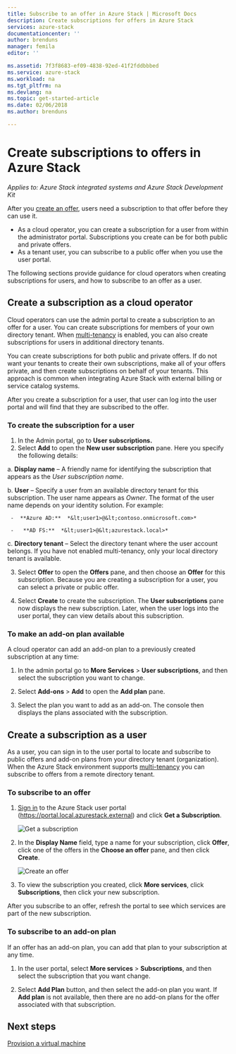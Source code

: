 ```yaml
---
title: Subscribe to an offer in Azure Stack | Microsoft Docs
description: Create subscriptions for offers in Azure Stack
services: azure-stack
documentationcenter: ''
author: brenduns
manager: femila
editor: ''

ms.assetid: 7f3f8683-ef09-4838-92ed-41f2fddbbbed
ms.service: azure-stack
ms.workload: na
ms.tgt_pltfrm: na
ms.devlang: na
ms.topic: get-started-article
ms.date: 02/06/2018
ms.author: brenduns

---
```

# Create subscriptions to offers in Azure Stack

*Applies to: Azure Stack integrated systems and Azure Stack Development Kit*

After you [create an offer](azure-stack-create-offer.md), users need a subscription to that offer before they can use it.   
- As a cloud operator, you can create a subscription for a user from within the administrator portal.  Subscriptions you create can be for both public and private offers.
- As a tenant user, you can subscribe to a public offer when you use the user portal.  

The following sections provide guidance for cloud operators when creating subscriptions for users, and how to subscribe to an offer as a user.

## Create a subscription as a cloud operator
Cloud operators can use the admin portal to create a subscription to an offer for a user.  You can create subscriptions for members of your own directory tenant.  When [multi-tenancy](azure-stack-enable-multitenancy.md) is enabled, you can also create subscriptions for users in additional directory tenants.

You can create subscriptions for both public and private offers.  If do not want your tenants to create their own subscriptions, make all of your offers private, and then create subscriptions on behalf of your tenants. This approach is common when integrating Azure Stack with external billing or service catalog systems.

After you create a subscription for a user, that user can log into the user portal and will find that they are subscribed to the offer.  

### To create the subscription for a user
1.	In the Admin portal, go to **User subscriptions.**
2.	Select **Add** to open the **New user subscription** pane. Here you specify the following details:  

  a. **Display name** – A friendly name for identifying the subscription that appears as the *User subscription name*.

  b. **User** – Specify a user from an available directory tenant for this subscription. The user name appears as *Owner*.  The format of the user name depends on your identity solution. For example:   

     -  **Azure AD:**  *&lt;user1>@&lt;contoso.onmicrosoft.com>*

     -   **AD FS:**  *&lt;user1>@&lt;azurestack.local>*     

  c.	**Directory tenant** –  Select the directory tenant where the user account belongs. If you have not enabled multi-tenancy, only your local directory tenant is available.

3.	Select **Offer** to open the **Offers** pane, and then choose an **Offer** for this subscription. Because you are creating a subscription for a user, you can select a private or public offer.

4.	Select **Create** to create the subscription. The **User subscriptions** pane now displays the new subscription.  Later, when the user logs into the user portal, they can view details about this subscription.

### To make an add-on plan available  
A cloud operator can add an add-on plan to a previously created subscription at any time:   
1.	In the admin portal go to **More Services** > **User subscriptions**, and then select the subscription you want to change.   

2.	Select **Add-ons** > **Add**  to open the **Add plan** pane.  

3.	Select the plan you want to add as an add-on.  The console then displays the plans associated with the subscription.




## Create a subscription as a user
As a user, you can sign in to the user portal to locate and subscribe to public offers and add-on plans from your directory tenant (organization). When the Azure Stack environment supports [multi-tenancy](azure-stack-enable-multitenancy.md) you can subscribe to offers from a remote directory tenant.

### To subscribe to an offer
1. [Sign in](azure-stack-connect-azure-stack.md) to the Azure Stack user portal (https://portal.local.azurestack.external) and click **Get a Subscription**.

   ![Get a subscription](media/azure-stack-subscribe-plan-provision-vm/image01.png)
2. In the **Display Name** field, type a name for your subscription, click **Offer**, click one of the offers in the **Choose an offer** pane, and then click **Create**.

   ![Create an offer](media/azure-stack-subscribe-plan-provision-vm/image02.png)
3. To view the subscription you created, click **More services**, click **Subscriptions**, then click your new subscription.  

After you subscribe to an offer, refresh the portal to see which services are part of the new subscription.

### To subscribe to an add-on plan
If an offer has an add-on plan, you can add that plan to your subscription at any time.  

1. In the user portal, select **More services** > **Subscriptions**, and then select the subscription that you want change.

2. Select **Add Plan** button, and then select the add-on plan you want. If **Add plan** is not available, then there are no add-on plans for the offer associated with that subscription.



## Next steps
[Provision a virtual machine](azure-stack-provision-vm.md)
